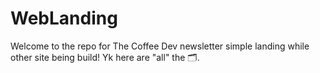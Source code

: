# WebLanding
Welcome to the repo for The Coffee Dev newsletter simple landing while other site being build! Yk here are "all" the 🗂️.
